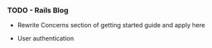  ### TODO - Rails Blog
  - Rewrite Concerns section of getting started guide and apply here

  - User authentication